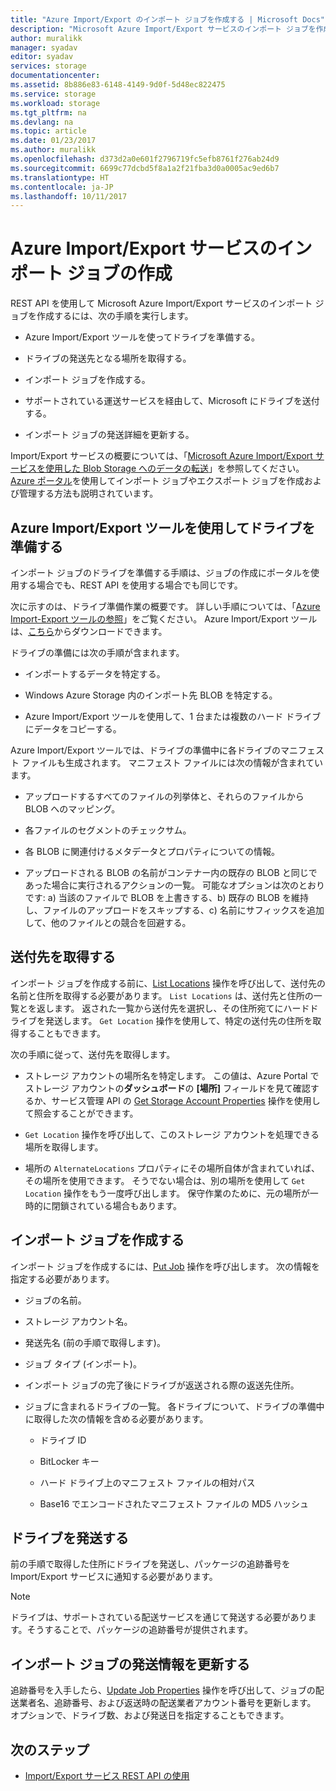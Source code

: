 ```yaml
---
title: "Azure Import/Export のインポート ジョブを作成する | Microsoft Docs"
description: "Microsoft Azure Import/Export サービスのインポート ジョブを作成する方法について説明します。"
author: muralikk
manager: syadav
editor: syadav
services: storage
documentationcenter: 
ms.assetid: 8b886e83-6148-4149-9d0f-5d48ec822475
ms.service: storage
ms.workload: storage
ms.tgt_pltfrm: na
ms.devlang: na
ms.topic: article
ms.date: 01/23/2017
ms.author: muralikk
ms.openlocfilehash: d373d2a0e601f2796719fc5efb8761f276ab24d9
ms.sourcegitcommit: 6699c77dcbd5f8a1a2f21fba3d0a0005ac9ed6b7
ms.translationtype: HT
ms.contentlocale: ja-JP
ms.lasthandoff: 10/11/2017
---
```

# <a name="creating-an-import-job-for-the-azure-importexport-service"></a>Azure Import/Export サービスのインポート ジョブの作成

REST API を使用して Microsoft Azure Import/Export サービスのインポート ジョブを作成するには、次の手順を実行します。

-   Azure Import/Export ツールを使ってドライブを準備する。

-   ドライブの発送先となる場所を取得する。

-   インポート ジョブを作成する。

-   サポートされている運送サービスを経由して、Microsoft にドライブを送付する。

-   インポート ジョブの発送詳細を更新する。

 Import/Export サービスの概要については、「[Microsoft Azure Import/Export サービスを使用した Blob Storage へのデータの転送](storage-import-export-service.md)」を参照してください。[Azure ポータル](https://portal.azure.com/)を使用してインポート ジョブやエクスポート ジョブを作成および管理する方法も説明されています。

## <a name="preparing-drives-with-the-azure-importexport-tool"></a>Azure Import/Export ツールを使用してドライブを準備する

インポート ジョブのドライブを準備する手順は、ジョブの作成にポータルを使用する場合でも、REST API を使用する場合でも同じです。

次に示すのは、ドライブ準備作業の概要です。 詳しい手順については、「[Azure Import-Export ツールの参照](storage-import-export-tool-how-to-v1.md)」をご覧ください。 Azure Import/Export ツールは、[こちら](http://go.microsoft.com/fwlink/?LinkID=301900)からダウンロードできます。

ドライブの準備には次の手順が含まれます。

-   インポートするデータを特定する。

-   Windows Azure Storage 内のインポート先 BLOB を特定する。

-   Azure Import/Export ツールを使用して、1 台または複数のハード ドライブにデータをコピーする。

 Azure Import/Export ツールでは、ドライブの準備中に各ドライブのマニフェスト ファイルも生成されます。 マニフェスト ファイルには次の情報が含まれています。

-   アップロードするすべてのファイルの列挙体と、それらのファイルから BLOB へのマッピング。

-   各ファイルのセグメントのチェックサム。

-   各 BLOB に関連付けるメタデータとプロパティについての情報。

-   アップロードされる BLOB の名前がコンテナー内の既存の BLOB と同じであった場合に実行されるアクションの一覧。 可能なオプションは次のとおりです: a) 当該のファイルで BLOB を上書きする、b) 既存の BLOB を維持し、ファイルのアップロードをスキップする、c) 名前にサフィックスを追加して、他のファイルとの競合を回避する。

## <a name="obtaining-your-shipping-location"></a>送付先を取得する

インポート ジョブを作成する前に、[List Locations](/rest/api/storageimportexport/listlocations) 操作を呼び出して、送付先の名前と住所を取得する必要があります。 `List Locations` は、送付先と住所の一覧とを返します。 返された一覧から送付先を選択し、その住所宛てにハードドライブを発送します。 `Get Location` 操作を使用して、特定の送付先の住所を取得することもできます。

 次の手順に従って、送付先を取得します。

-   ストレージ アカウントの場所名を特定します。 この値は、Azure Portal でストレージ アカウントの**ダッシュボード**の **[場所]** フィールドを見て確認するか、サービス管理 API の [Get Storage Account Properties](/rest/api/storagerp/storageaccounts#StorageAccounts_GetProperties) 操作を使用して照会することができます。

-   `Get Location` 操作を呼び出して、このストレージ アカウントを処理できる場所を取得します。

-   場所の `AlternateLocations` プロパティにその場所自体が含まれていれば、その場所を使用できます。 そうでない場合は、別の場所を使用して `Get Location` 操作をもう一度呼び出します。 保守作業のために、元の場所が一時的に閉鎖されている場合もあります。

## <a name="creating-the-import-job"></a>インポート ジョブを作成する
インポート ジョブを作成するには、[Put Job](/rest/api/storageimportexport/jobs#Jobs_CreateOrUpdate) 操作を呼び出します。 次の情報を指定する必要があります。

-   ジョブの名前。

-   ストレージ アカウント名。

-   発送先名 (前の手順で取得します)。

-   ジョブ タイプ (インポート)。

-   インポート ジョブの完了後にドライブが返送される際の返送先住所。

-   ジョブに含まれるドライブの一覧。 各ドライブについて、ドライブの準備中に取得した次の情報を含める必要があります。

    -   ドライブ ID

    -   BitLocker キー

    -   ハード ドライブ上のマニフェスト ファイルの相対パス

    -   Base16 でエンコードされたマニフェスト ファイルの MD5 ハッシュ

## <a name="shipping-your-drives"></a>ドライブを発送する
前の手順で取得した住所にドライブを発送し、パッケージの追跡番号を Import/Export サービスに通知する必要があります。

> [!NOTE]
>  ドライブは、サポートされている配送サービスを通じて発送する必要があります。そうすることで、パッケージの追跡番号が提供されます。

## <a name="updating-the-import-job-with-your-shipping-information"></a>インポート ジョブの発送情報を更新する
追跡番号を入手したら、[Update Job Properties](/api/storageimportexport/jobs#Jobs_Update) 操作を呼び出して、ジョブの配送業者名、追跡番号、および返送時の配送業者アカウント番号を更新します。 オプションで、ドライブ数、および発送日を指定することもできます。

## <a name="next-steps"></a>次のステップ

* [Import/Export サービス REST API の使用](storage-import-export-using-the-rest-api.md)
